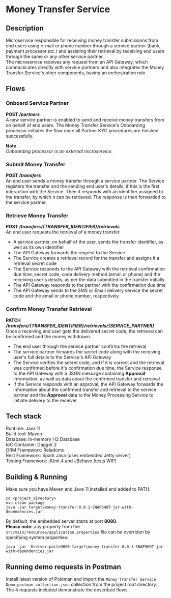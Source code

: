 # Money Transfer Service

## Description
Microservice responsible for receiving money transfer submissions from end users using e-mail or phone number
through a service partner (bank, payment processor etc.) and assisting their retrieval by receiving end users through the same or any
other service partner.
<br/>
The microservice receives any request from an API Gateway, which communicates directly with service
partners and also integrates the Money Transfer Service's other components, having an orchestration role.

## Flows

### Onboard Service Partner
**POST */partners***
<br/>
A new service partner is enabled to send and receive money transfers from on behalf of end users.
The Money Transfer Service's Onboarding processor initiates the flow once all Partner KYC procedures
are finished successfully.

**Note**
<br/>
*Onboarding processor is an external microservice.*

### Submit Money Transfer
**POST */transfers***
<br/>
An end user sends a money transfer through a service partner. The Service registers the transfer and the sending end
user's details, if this is the first interaction with the Service. Then it responds with an identifier assigned to the
transfer, by which it can be retrieved. The response is then forwarded to the service partner.

### Retrieve Money Transfer
**POST */transfers/{TRANSFER_IDENTIFIER}/retrievals***
<br/>
An end user requests the retrieval of a money transfer.
 * A service partner, on behalf of the user, sends the transfer identifier, as well as its own identifier
 * The API Gateway forwards the request to the Service
 * The Service creates a retrieval record for the transfer and assigns it a retrieval secret code
 * The Service responds to the API Gateway with the retrieval confirmation due time, secret code, code delivery method
 (email or phone) and the receiving user's details, as per the data submitted in the transfer initially.
 * The API Gateway responds to the partner with the confirmation due time
 * The API Gateway sends to the SMS or Email delivery service the secret code and the email or phone number, respectively
 
### Confirm Money Transfer Retrieval
**PATCH */transfers/{TRANSFER_IDENTIFIER}/retrievals/{SERVICE_PARTNER}***
<br/>
Once a receiving end user gets the delivered secret code, the retrieval can be confirmed and the money withdrawn.

 * The end user through the service partner confirms the retrieval
 * The service partner forwards the secret code along with the receiving user's full details to the Service's API Gateway
 * The Service verifies the secret code, and if it is correct and the retrieval was confirmed before it's confirmation due time,
 the Service response to the API Gateway with a JSON message containing **Approval** information, as well as data about the
 confirmed transfer and retrieval
 * If the Service responds with an approval, the API Gateway forwards the information about the
  confirmed transfer and retrieval to the service partner and the **Approval** data to the Money Processing Service
  to initiate delivery to the receiver
  
## Tech stack
Runtime: Java 11
<br/>
Build tool: Maven
<br/>
Database: in-memory H2 Database
<br/>
IoC Container: Dagger 2
<br/>
ORM Framework: Reladomo
<br/>
Rest Framework: Spark Java (uses embedded Jetty server)
<br/>
Testing Framework: JUnit 4 and JBehave (tests WIP)

## Building & Running
Make sure you have Maven and Java 11 installed and added to PATH.
```shell script
cd <project_directory>
mvn clean package
java -jar target\money-transfer-0.0.1-SNAPSHOT-jar-with-dependencies.jar
```
By default, the embedded server starts at port **8080**.
<br/>
**Please note:** any property from the ```src/main/resources/application.properties``` file can be 
overriden by specifying system properties:

```shell script
java -jar -Dserver.port=9090 target\money-transfer-0.0.1-SNAPSHOT-jar-with-dependencies.jar
```

## Running demo requests in Postman
Install latest version of Postman  and import the ```Money Transfer Service Demo.postman_collection.json``` collection 
from the project root directory. The 4 requests included demonstrate the described flows.
